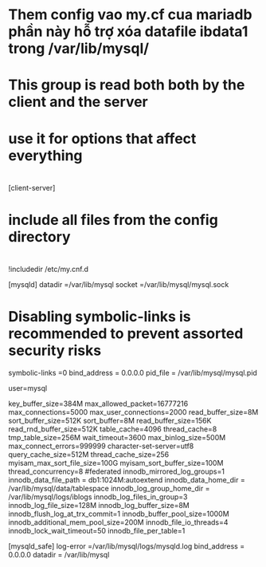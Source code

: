 # Them config vao my.cf cua mariadb phần này hỗ trợ xóa datafile  ibdata1 trong /var/lib/mysql/  

#
# This group is read both both by the client and the server
# use it for options that affect everything
#
[client-server]

#
# include all files from the config directory
#
!includedir /etc/my.cnf.d


[mysqld]
datadir                 =/var/lib/mysql
socket                  =/var/lib/mysql/mysql.sock
# Disabling symbolic-links is recommended to prevent assorted security risks
symbolic-links          =0
bind_address            = 0.0.0.0
pid_file                = /var/lib/mysql/mysql.pid


user=mysql

key_buffer_size=384M
max_allowed_packet=16777216
max_connections=5000
max_user_connections=2000
read_buffer_size=8M
sort_buffer_size=512K
sort_buffer=8M
read_buffer_size=156K
read_rnd_buffer_size=512K
table_cache=4096
thread_cache=8
tmp_table_size=256M
wait_timeout=3600
max_binlog_size=500M
max_connect_errors=999999
character-set-server=utf8
query_cache_size=512M
thread_cache_size=256
myisam_max_sort_file_size=100G
myisam_sort_buffer_size=100M
thread_concurrency=8
#federated
innodb_mirrored_log_groups=1
innodb_data_file_path = db1:1024M:autoextend
innodb_data_home_dir = /var/lib/mysql/data/tablespace
innodb_log_group_home_dir = /var/lib/mysql/logs/iblogs
innodb_log_files_in_group=3
innodb_log_file_size=128M
innodb_log_buffer_size=8M
innodb_flush_log_at_trx_commit=1
innodb_buffer_pool_size=1000M
innodb_additional_mem_pool_size=200M
innodb_file_io_threads=4
innodb_lock_wait_timeout=50
innodb_file_per_table=1

[mysqld_safe]
log-error               =/var/lib/mysql/logs/mysqld.log
bind_address            = 0.0.0.0
datadir                 = /var/lib/mysql
